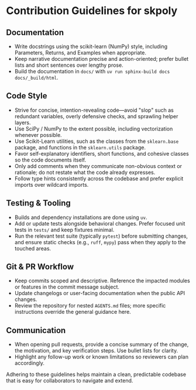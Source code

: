 # Contribution Guidelines for skpoly

## Documentation
- Write docstrings using the scikit-learn (NumPy) style, including Parameters, Returns, and Examples when appropriate.
- Keep narrative documentation precise and action-oriented; prefer bullet lists and short sentences over lengthy prose.
- Build the documentation in ``docs/`` with ``uv run sphinx-build docs docs/_build/html``.

## Code Style
- Strive for concise, intention-revealing code—avoid "slop" such as redundant variables, overly defensive checks, and sprawling helper layers.
- Use SciPy / NumPy to the extent possible, including vectorization whenever possible.
- Use Scikit-Learn utilities, such as the classes from the `sklearn.base` package, and functions in the `sklearn.utils` package.
- Favor self-explanatory identifiers, short functions, and cohesive classes so the code documents itself.
- Only add comments when they communicate non-obvious context or rationale; do not restate what the code already expresses.
- Follow type hints consistently across the codebase and prefer explicit imports over wildcard imports.

## Testing & Tooling
- Builds and dependency installations are done using `uv`.
- Add or update tests alongside behavioral changes. Prefer focused unit tests in `tests/` and keep fixtures minimal.
- Run the relevant test suite (typically `pytest`) before submitting changes, and ensure static checks (e.g., `ruff`, `mypy`) pass when they apply to the touched areas.

## Git & PR Workflow
- Keep commits scoped and descriptive. Reference the impacted modules or features in the commit message subject.
- Update changelogs or user-facing documentation when the public API changes.
- Review the repository for nested `AGENTS.md` files; more specific instructions override the general guidance here.

## Communication
- When opening pull requests, provide a concise summary of the change, the motivation, and key verification steps. Use bullet lists for clarity.
- Highlight any follow-up work or known limitations so reviewers can plan accordingly.

Adhering to these guidelines helps maintain a clean, predictable codebase that is easy for collaborators to navigate and extend.
